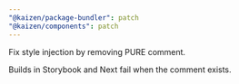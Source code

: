 ```yaml
---
"@kaizen/package-bundler": patch
"@kaizen/components": patch
---
```


Fix style injection by removing PURE comment.

Builds in Storybook and Next fail when the comment exists.
